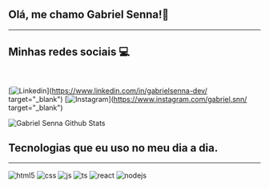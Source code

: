 ## Olá, me chamo Gabriel Senna!👋

<hr>

## Minhas redes sociais 💻

<br>

 [![Linkedin](https://img.shields.io/badge/LinkedIn-0077B5?style=for-the-badge&logo=linkedin&logoColor=white )](https://www.linkedin.com/in/gabrielsenna-dev/ target="_blank")
 [![Instagram](https://img.shields.io/badge/Instagram-E4405F?style=for-the-badge&logo=instagram&logoColor=white)](https://www.instagram.com/gabriel.snn/ target="_blank")

![Gabriel Senna Github Stats](https://github-readme-stats.vercel.app/api?username=gabrielsnn-dev&show_icons=true&theme=yeblu)

## Tecnologias que eu uso no meu dia a dia.

<hr>

<div style="display: inline_block">
  <img align="center" alt="html5" src="https://img.shields.io/badge/HTML5-E34F26?style=for-the-badge&logo=html5&logoColor=white" />
  <img align="center" alt="css" src="https://img.shields.io/badge/CSS3-1572B6?style=for-the-badge&logo=css3&logoColor=white" />
  <img align="center" alt="js" src="https://img.shields.io/badge/JavaScript-F7DF1E?style=for-the-badge&logo=javascript&logoColor=black" />
  <img align="center" alt="ts" src="https://img.shields.io/badge/TypeScript-007ACC?style=for-the-badge&logo=typescript&logoColor=white" />
  <img align="center" alt="react" src="https://img.shields.io/badge/React-20232A?style=for-the-badge&logo=react&logoColor=61DAFB" />
  <img align="center" alt="nodejs" src="https://img.shields.io/badge/Node.js-43853D?style=for-the-badge&logo=node.js&logoColor=white" />
</div><br/>

